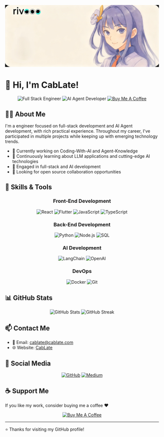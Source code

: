 <img src="/assets/my/rivooo-banner.jpg" alt="rivooo"/>

# 👋 Hi, I'm CabLate!

<div align="center">
  <img src="https://img.shields.io/badge/Full%20Stack-Engineer-blue" alt="Full Stack Engineer"/>
  <img src="https://img.shields.io/badge/AI%20Agent-Developer-orange" alt="AI Agent Developer"/>
  <a href="https://www.buymeacoffee.com/cablate"><img src="https://img.shields.io/badge/Buy%20Me%20A%20Coffee-amber?logo=buy-me-a-coffee" alt="Buy Me A Coffee"/></a>
</div>

## 🧑‍💻 About Me

I'm a engineer focused on full-stack development and AI Agent development, with rich practical experience. Throughout my career, I've participated in multiple projects while keeping up with emerging technology trends.

- 🔭 Currently working on  Coding-With-AI and Agent-Knowledge
- 🌱 Continuously learning about LLM applications and cutting-edge AI technologies
- 💼 Engaged in full-stack and AI development
- 👯 Looking for open source collaboration opportunities

## 🔧 Skills & Tools

<div align="center">
  
### Front-End Development
![React](https://img.shields.io/badge/-React-61DAFB?logo=react&logoColor=white&style=flat)
![Flutter](https://img.shields.io/badge/-Flutter-02569B?logo=flutter&logoColor=white&style=flat)
![JavaScript](https://img.shields.io/badge/-JavaScript-F7DF1E?logo=javascript&logoColor=black&style=flat)
![TypeScript](https://img.shields.io/badge/-TypeScript-3178C6?logo=typescript&logoColor=white&style=flat)

### Back-End Development

![Python](https://img.shields.io/badge/-Python-3776AB?logo=python&logoColor=white&style=flat)
![Node.js](https://img.shields.io/badge/-Node.js-339933?logo=node.js&logoColor=white&style=flat)
![SQL](https://img.shields.io/badge/-SQL-4479A1?logo=mysql&logoColor=white&style=flat)

### AI Development

![LangChain](https://img.shields.io/badge/-LangChain-3178C6?logoColor=white&style=flat)
![OpenAI](https://img.shields.io/badge/-OpenAI-412991?logo=openai&logoColor=white&style=flat)

### DevOps

![Docker](https://img.shields.io/badge/-Docker-2496ED?logo=docker&logoColor=white&style=flat)
![Git](https://img.shields.io/badge/-Git-F05032?logo=git&logoColor=white&style=flat)

</div>

## 📊 GitHub Stats

<div align="center">
  <img src="https://github-readme-stats.vercel.app/api?username=cablate&show_icons=true&theme=radical" alt="GitHub Stats" />
  <img src="https://github-readme-streak-stats.herokuapp.com/?user=cablate&theme=radical" alt="GitHub Streak" />
</div>

## 📫 Contact Me

- 📧 Email: cablate@cablate.com
- 🌐 Website: [CabLate](https://www.cablate.com/)

## 🔗 Social Media

<div align="center">
  <a href="https://github.com/cablate"><img src="https://img.shields.io/badge/-GitHub-181717?logo=github&logoColor=white&style=for-the-badge" alt="GitHub"/></a>
  <a href="https://medium.com/@reahtuoo310109"><img src="https://img.shields.io/badge/-Medium-12100E?logo=medium&logoColor=white&style=for-the-badge" alt="Medium"/></a>
</div>

## ☕ Support Me

If you like my work, consider buying me a coffee ❤️

<div align="center">
  <a href="https://www.buymeacoffee.com/cablate"><img src="https://cdn.buymeacoffee.com/buttons/v2/default-yellow.png" alt="Buy Me A Coffee" height="50px"></a>
</div>

---

⭐️ Thanks for visiting my GitHub profile!
